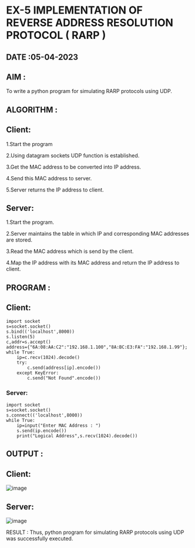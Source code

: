 # EX-5 IMPLEMENTATION OF REVERSE ADDRESS RESOLUTION PROTOCOL ( RARP )
## DATE :05-04-2023
## AIM :
To write a python program for simulating RARP protocols using UDP.

## ALGORITHM :
## Client:
1.Start the program

2.Using datagram sockets UDP function is established.

3.Get the MAC address to be converted into IP address.

4.Send this MAC address to server.

5.Server returns the IP address to client.

## Server:
1.Start the program.

2.Server maintains the table in which IP and corresponding MAC addresses are stored.

3.Read the MAC address which is send by the client.

4.Map the IP address with its MAC address and return the IP address to client.

## PROGRAM :
## Client:
```
import socket
s=socket.socket()
s.bind(('localhost',8000))
s.listen(5)
c,addr=s.accept()
address={"6A:08:AA:C2":"192.168.1.100","8A:BC:E3:FA":"192.168.1.99"};
while True:
    ip=c.recv(1024).decode()
    try:
        c.send(address[ip].encode())
    except KeyError:
        c.send("Not Found".encode()) 
   ```
### Server:
```
import socket
s=socket.socket()
s.connect(('localhost',8000))
while True:
    ip=input("Enter MAC Address : ")
    s.send(ip.encode())
    print("Logical Address",s.recv(1024).decode())
 ```
## OUTPUT :
## Client:
![image](https://github.com/VinithaNaidu/EX-5/assets/121166004/ffc83c12-f0ed-4348-9fd9-05d048ae5646)


## Server:
![image](https://github.com/VinithaNaidu/EX-5/assets/121166004/44f614ad-e53a-4b29-9b6c-4f7b9ea62e22)


RESULT :
Thus, python program for simulating RARP protocols using UDP was successfully executed.
